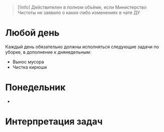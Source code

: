 
> [!info]
> Действителен в полном объёме, если Министерство Чистоты не заявило о каких-либо изменениях в чате ДУ
# Любой день
Каждый день обязательно должны исполняться следующие задачи по уборке, в дополнение к днянедельным:
* Вынос мусора
* Чистка кирюши 

# Понедельник
- 

# Интерпретация задач
